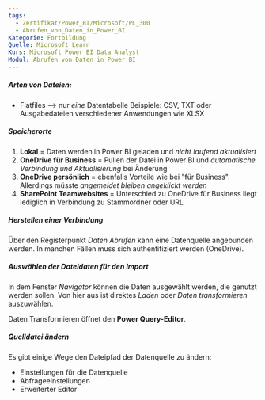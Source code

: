 ```yaml
---
tags:
  - Zertifikat/Power_BI/Microsoft/PL_300
  - Abrufen_von_Daten_in_Power_BI
Kategorie: Fortbildung
Quelle: Microsoft_Learn
Kurs: Microsoft Power BI Data Analyst
Modul: Abrufen von Daten in Power BI
---
```

##### Arten von Dateien:

- Flatfiles --> nur *eine* Datentabelle
Beispiele: CSV, TXT oder Ausgabedateien verschiedener Anwendungen wie XLSX

##### Speicherorte
1. **Lokal** = Daten werden in Power BI geladen und *nicht laufend aktualisiert*
2. **OneDrive für Business** = Pullen der Datei in Power BI und *automatische Verbindung und Aktualisierung* bei Änderung
3. **OneDrive persönlich** = ebenfalls Vorteile wie bei "für Business". Allerdings müsste *angemeldet bleiben angeklickt werden*
4. **SharePoint Teamwebsites** = Unterschied zu OneDrive für Business liegt lediglich in Verbindung zu Stammordner oder URL


##### Herstellen einer Verbindung
Über den Registerpunkt *Daten Abrufen* kann eine Datenquelle angebunden werden.
In manchen Fällen muss sich authentifiziert werden (OneDrive).


##### Auswählen der Dateidaten für den Import
In dem Fenster *Navigator* können die Daten ausgewählt werden, die genutzt werden sollen.
Von hier aus ist direktes *Laden* oder *Daten transformieren* auszuwählen.

Daten Transformieren öffnet den **Power Query-Editor**.


##### Quelldatei ändern
Es gibt einige Wege den Dateipfad der Datenquelle zu ändern:
- Einstellungen für die Datenquelle
- Abfrageeinstellungen
- Erweiterter Editor